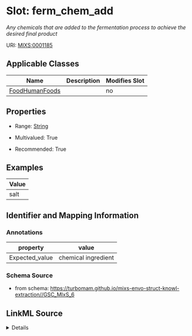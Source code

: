 # Slot: ferm_chem_add


_Any chemicals that are added to the fermentation process to achieve the desired final product_



URI: [MIXS:0001185](https://w3id.org/mixs/0001185)



<!-- no inheritance hierarchy -->




## Applicable Classes

| Name | Description | Modifies Slot |
| --- | --- | --- |
[FoodHumanFoods](FoodHumanFoods.md) |  |  no  |







## Properties

* Range: [String](String.md)

* Multivalued: True

* Recommended: True






## Examples

| Value |
| --- |
| salt |

## Identifier and Mapping Information





### Annotations

| property | value |
| --- | --- |
| Expected_value | chemical ingredient |



### Schema Source


* from schema: https://turbomam.github.io/mixs-envo-struct-knowl-extraction//GSC_MIxS_6




## LinkML Source

<details>
```yaml
name: ferm_chem_add
annotations:
  Expected_value:
    tag: Expected_value
    value: chemical ingredient
description: Any chemicals that are added to the fermentation process to achieve the
  desired final product
title: fermentation chemical additives
notes:
- fermentation
examples:
- value: salt
from_schema: https://turbomam.github.io/mixs-envo-struct-knowl-extraction//GSC_MIxS_6
rank: 1000
string_serialization: '{float} {unit}'
slot_uri: MIXS:0001185
multivalued: true
alias: ferm_chem_add
domain_of:
- FoodHumanFoods
range: string
recommended: true

```
</details>